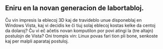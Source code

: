 <?php require("../../entete.php");?> <?php require("../../base.php");?> <?php require("../../fonctions.php");?>

<div id="corps">

<h2>Eniru en la novan generacion de labortabloj.</h2>

<p>Ĉu vin impresis la eblecoj 3D kaj de travideblo unue disponeblaj en Windows Vista, kaj vi decidis ke ĉi tiuj solaj eblecoj kostas kelke da centoj da dolaroj? Ĉu vi eĉ aĉetis novan komputilon por povi atingi la (tre altajn) postulojn de Vista? Oni trompis vin: Linux povas fari tion pli bone, senkoste kaj per malpli aparataj postuloj.</p>

<? all_video_ids_from_file ();?>

</div>
</body>
</html>
